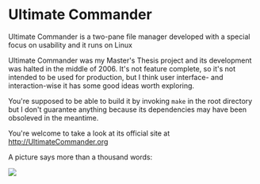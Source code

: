 Ultimate Commander
==================

Ultimate Commander is a two-pane file manager developed with a special focus on usability and it runs on Linux

Ultimate Commander was my Master's Thesis project and its development was halted in the middle of 2006. It's not feature complete, so it's not intended to be used for production, but I think user interface- and interaction-wise it has some good ideas worth exploring.

You're supposed to be able to build it by invoking `make` in the root directory but I don't guarantee anything because its dependencies may have been obsoleved in the meantime.

You're welcome to take a look at its official site at http://UltimateCommander.org

A picture says more than a thousand words:

![](ultimate-commander/raw/master/misc/screenshot.png)

